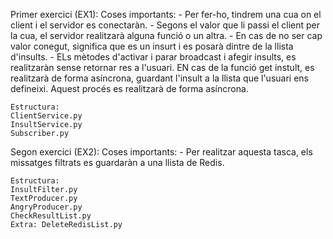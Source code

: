 Primer exercici (EX1):
    Coses importants:
    - Per fer-ho, tindrem una cua on el client i el servidor es conectaràn. 
    - Segons el valor que li passi el client per la cua, el servidor realitzarà alguna funció o un altra.
    - En cas de no ser cap valor conegut, significa que es un insurt i es posarà dintre de la llista d'insults.
    - ELs mètodes d'activar i parar broadcast i afegir insults, es realitzaràn sense retornar res a l'usuari. EN cas de la funció get instult, es realitzarà de forma asíncrona, guardant l'insult a la llista que l'usuari ens defineixi. Aquest procés es realitzarà de forma asíncrona.

    Estructura:
    ClientService.py
    InsultService.py
    Subscriber.py

Segon exercici (EX2):
    Coses importants:
    - Per realitzar aquesta tasca, els missatges filtrats es guardaràn a una llista de Redis.

    Estructura:
    InsultFilter.py
    TextProducer.py
    AngryProducer.py
    CheckResultList.py
    Extra: DeleteRedisList.py



